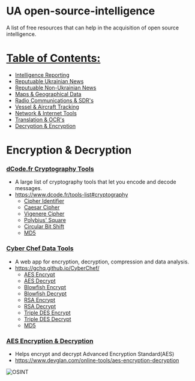 # UA open-source-intelligence
A list of free resources that can help in the acquisition of open source intelligence.

# [Table of Contents:](/README.md)
* [Intelligence Reporting](/README.md)
* [Reputuable Ukrainian News](/reputable-ukrainian-news.md)
* [Reputuable Non-Ukrainian News](/reputable-non-ukrainian-news.md)
* [Maps & Geographical Data](/maps-geographical-data.md)
* [Radio Communications & SDR's](/radio-communications.md)
* [Vessel & Aircraft Tracking](/vessel-aircraft-tracking.md)
* [Network & Internet Tools](/network-internet.md)
* [Translation & OCR's](/translation-ocr.md)
* [Decryption & Encryption](/encryption-decryption.md)

# Encryption & Decryption

### [dCode.fr Cryptography Tools](https://www.dcode.fr/tools-list#cryptography)
* A large list of cryptography tools that let you encode and decode messages.
* https://www.dcode.fr/tools-list#cryptography
  * [Cipher Identifier](https://www.dcode.fr/cipher-identifier)
  * [Caesar Cipher](https://www.dcode.fr/caesar-cipher)
  * [Vigenere Cipher](https://www.dcode.fr/vigenere-cipher)
  * [Polybius' Square](https://www.dcode.fr/polybius-cipher)
  * [Circular Bit Shift](https://www.dcode.fr/circular-bit-shift)
  * [MD5](https://www.dcode.fr/md5-hash)

### [Cyber Chef Data Tools](https://gchq.github.io/CyberChef/)
* A web app for encryption, decryption, compression and data analysis.
* https://gchq.github.io/CyberChef/
  * [AES Encrypt](https://gchq.github.io/CyberChef/#recipe=AES_Encrypt())
  * [AES Decrypt](https://gchq.github.io/CyberChef/#recipe=AES_Decrypt())
  * [Blowfish Encrypt](https://gchq.github.io/CyberChef/#recipe=Blowfish_Encrypt())
  * [Blowfish Decrypt](https://gchq.github.io/CyberChef/#recipe=Blowfish_Decrypt())
  * [RSA Encrypt](https://gchq.github.io/CyberChef/#recipe=RSA_Encrypt())
  * [RSA Decrypt](https://gchq.github.io/CyberChef/#recipe=RSA_Decrypt())
  * [Triple DES Encrypt](https://gchq.github.io/CyberChef/#recipe=Triple_DES_Encrypt())
  * [Triple DES Decrypt](https://gchq.github.io/CyberChef/#recipe=Triple_DES_Decrypt())
  * [MD5](https://gchq.github.io/CyberChef/#recipe=MD5())

### [AES Encryption & Decryption](https://www.devglan.com/online-tools/aes-encryption-decryption)
* Helps encrypt and decrypt Advanced Encryption Standard(AES)
* https://www.devglan.com/online-tools/aes-encryption-decryption

![OSINT](https://raw.githubusercontent.com/jaybitdesign/open-source-intelligence/main/osint.png)